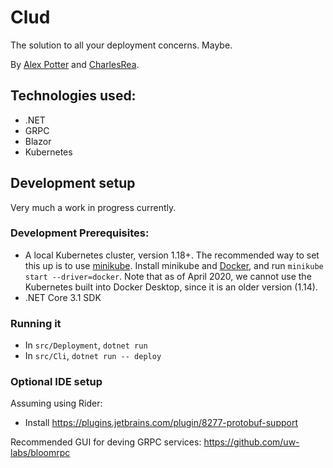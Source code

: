 # Clud

The solution to all your deployment concerns. Maybe.

By [Alex Potter](https://github.com/AlexJPotter) and [CharlesRea](https://github.com/CharlesRea).

## Technologies used:
* .NET
* GRPC
* Blazor
* Kubernetes

## Development setup

Very much a work in progress currently.

### Development Prerequisites:
* A local Kubernetes cluster, version 1.18+. The recommended way to set this up is to use [minikube](https://minikube.sigs.k8s.io/docs/start/). Install minikube and [Docker](https://docs.docker.com/get-docker/), and run `minikube start --driver=docker`. Note that as of April 2020, we cannot use the Kubernetes built into Docker Desktop, since it is an older version (1.14).
* .NET Core 3.1 SDK

### Running it
* In `src/Deployment`, `dotnet run`
* In `src/Cli`, `dotnet run -- deploy`

### Optional IDE setup
Assuming using Rider:
* Install https://plugins.jetbrains.com/plugin/8277-protobuf-support

Recommended GUI for deving GRPC services: https://github.com/uw-labs/bloomrpc